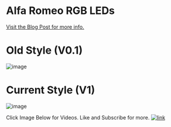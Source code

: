 # Alfa Romeo RGB LEDs

[Visit the Blog Post for more info.](http://consultingjoe.com/alfa-romeo-rgb-grill-leds-with-bluetooth/)
# Old Style (V0.1) #
![image](https://i1.wp.com/consultingjoe.com/wp-content/uploads/2018/10/nano-hc-05.jpg?resize=300%2C231)

# Current Style (V1) #
![image](https://iotdesignpro.com/sites/default/files/inline-images/WS2812-ESP32-Circuit-Diagram.png)

Click Image Below for Videos. Like and Subscribe for more.
[![link](https://i1.wp.com/consultingjoe.com/wp-content/uploads/2018/10/AlfaRGBLEDs.jpg?resize=960%2C472)](https://www.youtube.com/watch?v=NaS8q0BSTw4)
